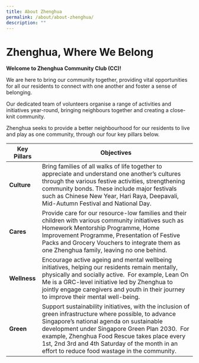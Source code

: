 ```yaml
---
title: About Zhenghua
permalink: /about/about-zhenghua/
description: ""
---
```

# Zhenghua, Where We Belong

**Welcome to Zhenghua Community Club (CC)!**


We are here to bring our community together, providing vital opportunities for all our residents to connect with one another and foster a sense of belonging.

Our dedicated team of volunteers organise a range of activities and initiatives year-round, bringing neighbours together and creating a close-knit community. 

Zhenghua seeks to provide a better neighbourhood for our residents to live and play as one community, through our four key pillars below.

| Key Pillars | Objectives | 
| -------- | -------- | 
| **Culture**     |  Bring families of all walks of life together to appreciate and understand one another’s cultures through the various festive activities, strengthening community bonds.    These include major festivals such as Chinese New Year, Hari Raya, Deepavali, Mid-Autumn Festival and National Day.   | 
| **Cares** | Provide care for our resource-low families and their children with various community initiatives such as Homework Mentorship Programme, Home Improvement Programme, Presentation of Festive Packs and Grocery Vouchers to integrate them as one Zhenghua family, leaving no one behind.  | 
| **Wellness**     |   Encourage active ageing and mental wellbeing initiatives, helping our residents remain mentally, physically and socially active.  For example, Lean On Me is a GRC-level initiative led by Zhenghua to jointly engage caregivers and youth in their journey to improve their mental well-being.     | 
| **Green**    |    Support sustainability initiatives, with the inclusion of green infrastructure where possible, to advance Singapore’s national agenda on sustainable development under Singapore Green Plan 2030.  For example, Zhenghua Food Rescue takes place every 1st, 2nd 3rd and 4th Saturday of the month in an effort to reduce food wastage in the community.     |